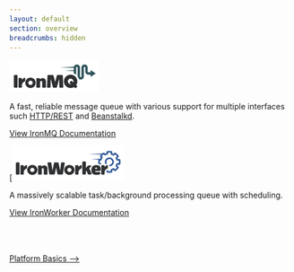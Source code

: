 ```yaml
---
layout: default
section: overview
breadcrumbs: hidden
---
```


[![IronMQ](/images/logo_mq.png "IronMq")](/mq)

A fast, reliable message queue with various support for multiple interfaces such [HTTP/REST](/mq/api) and [Beanstalkd](/mq/beanstalkd).

<a href="/mq" class="next_item">View IronMQ Documentation</a>
<br clear="all" />


[[![IronWorker](/images/logo_worker.png "IronWorker")](/worker)

A massively scalable task/background processing queue with scheduling.


<a href="/worker" class="next_item">View IronWorker Documentation</a>
<br clear="all" />

<br />
<br />
<br />
<a href="/overview/platform" class="next_item">Platform Basics --></a>

